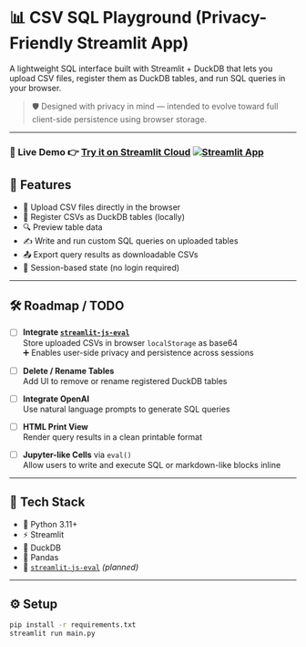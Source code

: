 # 📊 CSV SQL Playground (Privacy-Friendly Streamlit App)

A lightweight SQL interface built with Streamlit + DuckDB that lets you upload CSV files, register them as DuckDB tables, and run SQL queries in your browser.

> 🛡️ Designed with privacy in mind — intended to evolve toward full client-side persistence using browser storage.

---
### 🚀 Live Demo **👉 [Try it on Streamlit Cloud](https://csvsqlplayground.streamlit.app/)** [![Streamlit App](https://static.streamlit.io/badges/streamlit_badge_black_white.svg)](https://csvsqlplayground.streamlit.app/)

## 🚀 Features

- 📁 Upload CSV files directly in the browser
- 🧃 Register CSVs as DuckDB tables (locally)
- 🔍 Preview table data
- ✍️ Write and run custom SQL queries on uploaded tables
- 📤 Export query results as downloadable CSVs
- 🧠 Session-based state (no login required)

---

## 🛠️ Roadmap / TODO

- [ ] **Integrate [`streamlit-js-eval`](https://github.com/aghasemi/streamlit_js_eval)**  
  Store uploaded CSVs in browser `localStorage` as base64  
  ➕ Enables user-side privacy and persistence across sessions

- [ ] **Delete / Rename Tables**  
  Add UI to remove or rename registered DuckDB tables

- [ ] **Integrate OpenAI**  
  Use natural language prompts to generate SQL queries

- [ ] **HTML Print View**  
  Render query results in a clean printable format

- [ ] **Jupyter-like Cells** via `eval()`  
  Allow users to write and execute SQL or markdown-like blocks inline

---

## 🧰 Tech Stack

- 🐍 Python 3.11+
- ⚡ Streamlit
- 🦆 DuckDB
- 🐼 Pandas
- 🍪 [`streamlit-js-eval`](https://github.com/aghasemi/streamlit_js_eval) *(planned)*

---

## ⚙️ Setup

```bash
pip install -r requirements.txt
streamlit run main.py
